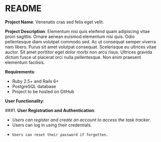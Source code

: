 # README
**Project Name**: Venenatis cras sed felis eget velit.

**Project Description**: Elementum nisi quis eleifend quam adipiscing vitae proin sagittis. Ornare aenean euismod elementum nisi quis. Odio pellentesque diam volutpat commodo sed. Ac ut consequat semper viverra nam libero. Purus sit amet volutpat consequat. Scelerisque eu ultrices vitae auctor. Sit amet porttitor eget dolor morbi non arcu risus. Ultrices gravida dictum fusce ut placerat orci nulla pellentesque. Non enim praesent elementum facilisis.

**Requirements**:

- Ruby 2.5+ and Rails 6+
- PostgreSQL database
- Project to be hosted on GitHub

**User Functionality**:

###1. **User Registration and Authentication**:
   + *Users can register and create an account to access the task tracker*.
   + Users can log in using their credentials.
   - ```Users can reset their password if forgotten.```
